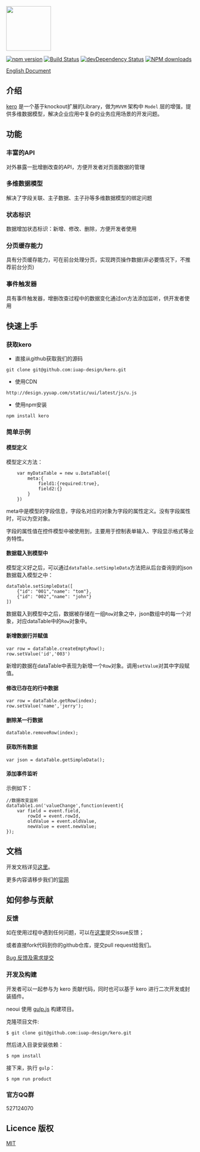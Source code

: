 <img src="http://tinper.org/assets/images/kero.png" width="120" style="max-width:100%;"/>


[![npm version](https://img.shields.io/npm/v/kero.svg)](https://www.npmjs.com/package/kero)
[![Build Status](https://img.shields.io/travis/iuap-design/kero/master.svg)](https://travis-ci.org/iuap-design/kero)
[![devDependency Status](https://img.shields.io/david/dev/iuap-design/kero.svg)](https://david-dm.org/iuap-design/kero#info=devDependencies)
[![NPM downloads](http://img.shields.io/npm/dm/kero.svg?style=flat)](https://npmjs.org/package/kero)


[English Document](./README.md)
##  介绍
[kero](http://tinper.org/dist/kero/index.html) 是一个基于knockout扩展的Library，做为`MVVM` 架构中 `Model` 层的增强，提供多维数据模型，解决企业应用中复杂的业务应用场景的开发问题。


## 功能


### 丰富的API

对外暴露一批增删改查的API，方便开发者对页面数据的管理

### 多维数据模型

解决了字段关联、主子数据、主子孙等多维数据模型的绑定问题

### 状态标识

数据增加状态标识：新增、修改、删除，方便开发者使用

### 分页缓存能力

具有分页缓存能力，可在前台处理分页，实现跨页操作数据(非必要情况下，不推荐前台分页)  

### 事件触发器

具有事件触发器，增删改查过程中的数据变化通过on方法添加监听，供开发者使用

## 快速上手

### 获取kero

- 直接从github获取我们的源码
```
git clone git@github.com:iuap-design/kero.git
```

- 使用CDN
```
http://design.yyuap.com/static/uui/latest/js/u.js

```
- 使用npm安装

```
npm install kero
```

### 简单示例

#### 模型定义

模型定义方法：

		var myDataTable = new u.DataTable({
			meta:{
				field1:{required:true},
				field2:{}
			}
		})


meta中是模型的字段信息，字段名对应的对象为字段的属性定义。没有字段属性时，可以为空对象。

字段的属性值在控件模型中被使用到，主要用于控制表单输入、字段显示格式等业务特性。



####  数据载入到模型中 

模型定义好之后，可以通过`dataTable.setSimpleData`方法把从后台查询到的json数据载入模型之中：

    dataTable.setSimpleData([
        {"id": "001","name": "tom"},
        {"id": "002","name": "john"}
    ])

数据载入到模型中之后，数据被存储在一组`Row`对象之中，json数组中的每一个对象，对应dataTable中的`Row`对象中。


#### 新增数据行并赋值

	var row = dataTable.createEmptyRow();
	row.setValue('id','003')

新增的数据在dataTable中表现为新增一个`Row`对象。调用`setValue`对其中字段赋值。

#### 修改已存在的行中数据

	var row = dataTable.getRow(index);
	row.setValue('name','jerry');


#### 删除某一行数据

	dataTable.removeRow(index);

#### 获取所有数据

	var json = dataTable.getSimpleData();

#### 添加事件监听

示例如下：

```
//数据改变监听
dataTable1.on('valueChange',function(event){
	var field = event.field,
		rowId = event.rowId,
		oldValue = event.oldValue,
		newValue = event.newValue;
});
```
## 文档

开发文档详见[这里](http://tinper.org/dist/kero/docs/overview.html)。

更多内容请移步我们的[官网](http://tinper.org)

## 如何参与贡献


### 反馈
如在使用过程中遇到任何问题，可以在[这里](https://github.com/iuap-design/kero/issues)提交issue反馈；

或者直接fork代码到你的github仓库，提交pull request给我们。


[Bug 反馈及需求提交](CONTRIBUTING.md)

### 开发及构建

开发者可以一起参与为 kero 贡献代码，同时也可以基于 kero 进行二次开发或封装插件。


neoui 使用 [gulp.js](http://gulpjs.com/) 构建项目。

克隆项目文件:

```
$ git clone git@github.com:iuap-design/kero.git
```

然后进入目录安装依赖：

```
$ npm install
```

接下来，执行 `gulp`：

```
$ npm run product
```

### 官方QQ群

527124070

## Licence 版权

[MIT](./LICENSE)
